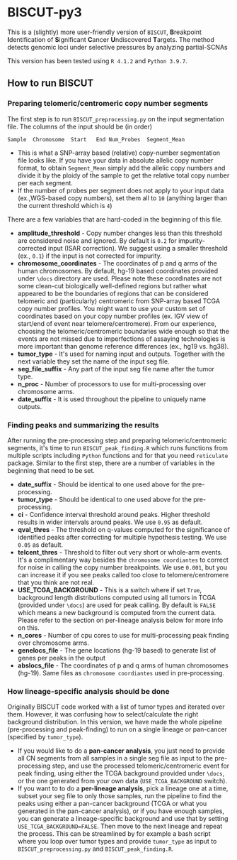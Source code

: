 # BISCUT-py3
This is a (slightly) more user-friendly version of `BISCUT`,
**B**reakpoint **I**dentification of **S**ignificant **C**ancer **U**ndiscovered **T**argets. The method detects genomic loci under selective pressures by analyzing partial-SCNAs

This version has been tested using `R 4.1.2` and `Python 3.9.7`. 

## How to run BISCUT
### Preparing telomeric/centromeric copy number segments
The first step is to run `BISCUT_preprocessing.py` on the input segmentation file. 
The columns of the input should be (in order)
```
Sample	Chromosome	Start	End	Num_Probes	Segment_Mean
```
 - This is what a SNP-array based (relative) copy-number segmentation file looks like.
 If you have your data in absolute allelic copy number format, to obtain `Segment_Mean` simply add the allelic 
 copy numbers and divide it by the ploidy of the sample to get
 the relative total copy number per each segment. 
 - If the number of probes per 
 segment does not apply to your input data (ex.,WGS-based copy numbers), set them all to `10` (anything larger than the current threshold which is `4`)
 
There are a few variables that are hard-coded in the beginning of this file.

 - **amplitude_threshold** - Copy number changes less than this threshold are considered noise and ignored. By default is `0.2` for impurity-corrected input (ISAR correction). We suggest using a smaller threshold (ex., `0.1`) if the input is not corrected for impurity.
 - **chromosome_coordinates** - The coordinates of p and q arms of the human chromosomes. By default, hg-19 based coordinates provided under `\docs` directory are used. Please note these coordinates are not some clean-cut biologically well-defined regions but rather what appeared to be the boundaries of regions that can be considered telomeric and (particularly) centromeric from SNP-array based TCGA copy number profiles. You might want to use your custom set of coordinates based on your copy number profiles (ex. IGV view of start/end of event near telomere/centromere). From our experience, choosing the telomeric/centromeric boundaries wide enough so that the events are not missed due to imperfections of assaying technologies is more important than genome reference differences (ex., hg19 vs. hg38).
 - **tumor_type** - It's used for naming input and outputs. Together with the next variable they set the name of the input seg file.
 - **seg_file_suffix** - Any part of the input seg file name after the tumor type.
 - **n_proc** - Number of processors to use for multi-processing over chromosome arms.
 - **date_suffix** - It is used throughout the pipeline to uniquely name outputs.

### Finding peaks and summarizing the results
After running the pre-processing step and preparing telomeric/centromeric segments, it's time to run `BISCUT_peak_finding.R` which runs functions from multiple scripts including `Python` functions and for that you need `reticulate` package. Similar to the first step, there are a number of variables in the beginning that need to be set.

 - **date_suffix** - Should be identical to one used above for the pre-processing.
 - **tumor_type** - Should be identical to one used above for the pre-processing.
 - **ci** - Confidence interval threshold around peaks. Higher threshold results in wider intervals around peaks. We use `0.95` as default.
 - **qval_thres** - The threshold on q-values computed for the significance of 
 identified peaks after correcting for multiple hypothesis testing. We use `0.05` as default.
 - **telcent_thres** - Threshold to filter out very short or whole-arm events. It's a complimentary way besides the `chromosome coordiantes` to correct for noise in calling the copy number breakpoints. We use `0.001`, but you can increase it if you see peaks called too close to telomere/centromere that you think are not real.
  - **USE_TCGA_BACKGROUND** - This is a switch where if set `True`, background length distributions computed using all tumors in TCGA (provided under `\docs`) are used for peak calling. By default is `FALSE` which means a new background is computed from the current data. Please refer to the section on per-lineage analysis below for more info on this.
  - **n_cores** - Number of cpu cores to use for multi-processing peak finding over chromosome arms.
  - **genelocs_file** - The gene locations (hg-19 based) to generate list of genes per peaks in the output
  - **abslocs_file** - The coordinates of p and q arms of human chromosomes (hg-19). Same files as `chromosome coordiantes` used in pre-processing.
  

### How lineage-specific analysis should be done
Originally BISCUT code worked with a list of tumor types and iterated over them. However, it was confusing how to select/calculate the right background distribution. In this version, we have made the whole pipeline (pre-processing and peak-finding) to run on a single lineage or pan-cancer (specified by `tumor_type`).

 - If you would like to do a **pan-cancer analysis**, you just need to provide all CN segments from all samples in a single seg file as input to the pre-processing step, and use the processed telomeric/centromeric event for peak finding, using either the TCGA background provided under `\docs`, or the one generated from your own data (`USE_TCGA_BACKGROUND` switch).
  - If you want to to do a **per-lineage analysis**, pick a lineage one at a time, subset your seg file to only those samples, run the pipeline to find the peaks using either a pan-cancer background (TCGA or what you generated in the pan-cancer analysis), or if you have enough samples, you can generate a lineage-specific background and use that by setting `USE_TCGA_BACKGROUND=FALSE`. Then move to the next lineage and repeat the process. This can be streamlined by for example a bash script where you loop over tumor types and provide `tumor_type` as input to `BISCUT_preprocessing.py` and `BISCUT_peak_finding.R`.

